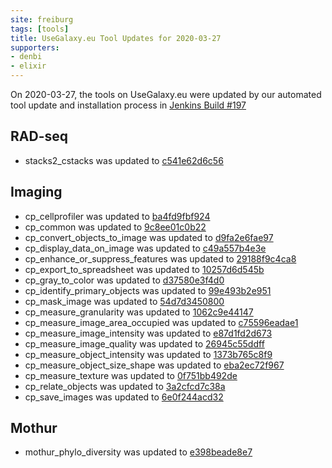```yaml
---
site: freiburg
tags: [tools]
title: UseGalaxy.eu Tool Updates for 2020-03-27
supporters:
- denbi
- elixir
---
```


On 2020-03-27, the tools on UseGalaxy.eu were updated by our automated tool update and installation process in [Jenkins Build #197](https://build.galaxyproject.eu/job/usegalaxy-eu/job/install-tools/#197/)


## RAD-seq

- stacks2_cstacks was updated to [c541e62d6c56](https://toolshed.g2.bx.psu.edu/view/iuc/stacks2_cstacks/c541e62d6c56)

## Imaging

- cp_cellprofiler was updated to [ba4fd9fbf924](https://toolshed.g2.bx.psu.edu/view/bgruening/cp_cellprofiler/ba4fd9fbf924)
- cp_common was updated to [9c8ee01c0b22](https://toolshed.g2.bx.psu.edu/view/bgruening/cp_common/9c8ee01c0b22)
- cp_convert_objects_to_image was updated to [d9fa2e6fae97](https://toolshed.g2.bx.psu.edu/view/bgruening/cp_convert_objects_to_image/d9fa2e6fae97)
- cp_display_data_on_image was updated to [c49a557b4e3e](https://toolshed.g2.bx.psu.edu/view/bgruening/cp_display_data_on_image/c49a557b4e3e)
- cp_enhance_or_suppress_features was updated to [29188f9c4ca8](https://toolshed.g2.bx.psu.edu/view/bgruening/cp_enhance_or_suppress_features/29188f9c4ca8)
- cp_export_to_spreadsheet was updated to [10257d6d545b](https://toolshed.g2.bx.psu.edu/view/bgruening/cp_export_to_spreadsheet/10257d6d545b)
- cp_gray_to_color was updated to [d37580e3f4d0](https://toolshed.g2.bx.psu.edu/view/bgruening/cp_gray_to_color/d37580e3f4d0)
- cp_identify_primary_objects was updated to [99e493b2e951](https://toolshed.g2.bx.psu.edu/view/bgruening/cp_identify_primary_objects/99e493b2e951)
- cp_mask_image was updated to [54d7d3450800](https://toolshed.g2.bx.psu.edu/view/bgruening/cp_mask_image/54d7d3450800)
- cp_measure_granularity was updated to [1062c9e44147](https://toolshed.g2.bx.psu.edu/view/bgruening/cp_measure_granularity/1062c9e44147)
- cp_measure_image_area_occupied was updated to [c75596eadae1](https://toolshed.g2.bx.psu.edu/view/bgruening/cp_measure_image_area_occupied/c75596eadae1)
- cp_measure_image_intensity was updated to [e87d1fd2d673](https://toolshed.g2.bx.psu.edu/view/bgruening/cp_measure_image_intensity/e87d1fd2d673)
- cp_measure_image_quality was updated to [26945c55ddff](https://toolshed.g2.bx.psu.edu/view/bgruening/cp_measure_image_quality/26945c55ddff)
- cp_measure_object_intensity was updated to [1373b765c8f9](https://toolshed.g2.bx.psu.edu/view/bgruening/cp_measure_object_intensity/1373b765c8f9)
- cp_measure_object_size_shape was updated to [eba2ec72f967](https://toolshed.g2.bx.psu.edu/view/bgruening/cp_measure_object_size_shape/eba2ec72f967)
- cp_measure_texture was updated to [0f751bb492de](https://toolshed.g2.bx.psu.edu/view/bgruening/cp_measure_texture/0f751bb492de)
- cp_relate_objects was updated to [3a2cfcd7c38a](https://toolshed.g2.bx.psu.edu/view/bgruening/cp_relate_objects/3a2cfcd7c38a)
- cp_save_images was updated to [6e0f244acd32](https://toolshed.g2.bx.psu.edu/view/bgruening/cp_save_images/6e0f244acd32)

## Mothur

- mothur_phylo_diversity was updated to [e398beade8e7](https://toolshed.g2.bx.psu.edu/view/iuc/mothur_phylo_diversity/e398beade8e7)

